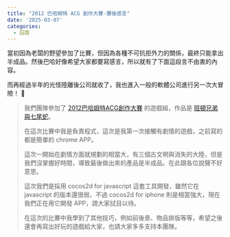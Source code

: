 ```yaml
---
title: "2012 巴哈姆特 ACG 創作大賽-賽後感言"
date: '2025-03-07'
categories:
  - 回首
---
```


當初因為老闆的野望參加了比賽，但因為各種不可抗拒外力的關係，最終只能拿出半成品。然後巴哈好像希望大家都要寫感言，所以就有了下面這段言不由衷的內容。

而再經過半年的光怪陸離後公司就收了，我也進入一般的軟體公司進行另一次大冒險！ 🤠

> 我們團隊參加了 [2012巴哈姆特ACG創作大賽](http://prj.gamer.com.tw/acgaward/) 的遊戲組，作品是 [班頓兄弟與七尾蛇](http://prj.gamer.com.tw/acgaward/2012/game/?sn=21)。
>
> 在這次比賽中我是負責程式，這次是我第一次接觸有劇情的遊戲，之前寫的都是簡單的 chrome APP。
> 
> 這次一開始在劇情方面就規劃的相當大，有三個古文明與消失的大陸，但是我們沒掌握好時間，導致最後做出來的產品是半成品。在此跟各位說聲不好意思。
>
> 這次我們是採用 cocos2d for javascript 這套工具開發，雖然它在 javascript 的版本還很弱，不過 cocos2d for iphone 則是相當強大，現在我們正在用它開發 APP，請大家拭目以待。
>
> 在這次的比賽中我學到了其他技巧，例如前後景、物品排版等等，希望之後還會再寫出好玩的遊戲給大家，也請大家多多支持本團隊。